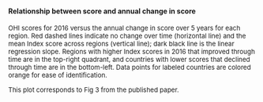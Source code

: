 #### Relationship between score and annual change in score

<font size = 2>
OHI scores for 2016 versus the annual change in score over 5 years for each region. Red dashed lines indicate no change over time (horizontal line) and the mean Index score across regions (vertical line); dark black line is the linear regression slope. Regions with higher Index scores in 2016 that improved through time are in the top-right quadrant, and countries with lower scores that declined through time are in the bottom-left. Data points for labeled countries are colored orange for ease of identification.

This plot corresponds to Fig 3 from the published paper.
</font>
